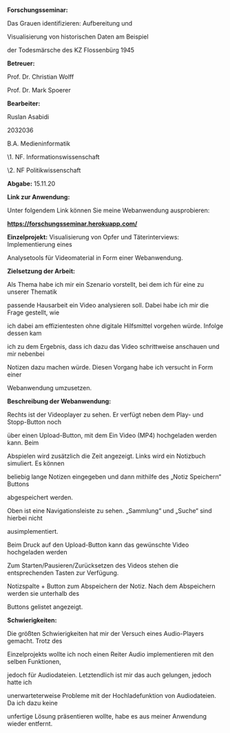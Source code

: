 ﻿

**Forschungsseminar:**

Das Grauen identifizieren: Aufbereitung und

Visualisierung von historischen Daten am Beispiel

der Todesmärsche des KZ Flossenbürg 1945

**Betreuer:**

Prof. Dr. Christian Wolff

Prof. Dr. Mark Spoerer

**Bearbeiter:**

Ruslan Asabidi

2032036

B.A. Medieninformatik

\1. NF. Informationswissenschaft

\2. NF Politikwissenschaft

**Abgabe:** 15.11.20

**Link zur Anwendung:**

Unter folgendem Link können Sie meine Webanwendung ausprobieren:

**https://forschungsseminar.herokuapp.com/**

**Einzelprojekt:** Visualisierung von Opfer und Täterinterviews: Implementierung eines

Analysetools für Videomaterial in Form einer Webanwendung.

**Zielsetzung der Arbeit:**

Als Thema habe ich mir ein Szenario vorstellt, bei dem ich für eine zu unserer Thematik

passende Hausarbeit ein Video analysieren soll. Dabei habe ich mir die Frage gestellt, wie

ich dabei am effizientesten ohne digitale Hilfsmittel vorgehen würde. Infolge dessen kam

ich zu dem Ergebnis, dass ich dazu das Video schrittweise anschauen und mir nebenbei

Notizen dazu machen würde. Diesen Vorgang habe ich versucht in Form einer

Webanwendung umzusetzen.





**Beschreibung der Webanwendung:**

Rechts ist der Videoplayer zu sehen. Er verfügt neben dem Play- und Stopp-Button noch

über einen Upload-Button, mit dem Ein Video (MP4) hochgeladen werden kann. Beim

Abspielen wird zusätzlich die Zeit angezeigt. Links wird ein Notizbuch simuliert. Es können

beliebig lange Notizen eingegeben und dann mithilfe des „Notiz Speichern“ Buttons

abgespeichert werden.

Oben ist eine Navigationsleiste zu sehen. „Sammlung“ und „Suche“ sind hierbei nicht

ausimplementiert.

Beim Druck auf den Upload-Button kann das gewünschte Video hochgeladen werden





Zum Starten/Pausieren/Zurücksetzen des Videos stehen die entsprechenden Tasten zur Verfügung.

Notizspalte + Button zum Abspeichern der Notiz. Nach dem Abspeichern werden sie unterhalb des

Buttons gelistet angezeigt.





**Schwierigkeiten:**

Die größten Schwierigkeiten hat mir der Versuch eines Audio-Players gemacht. Trotz des

Einzelprojekts wollte ich noch einen Reiter Audio implementieren mit den selben Funktionen,

jedoch für Audiodateien. Letztendlich ist mir das auch gelungen, jedoch hatte ich

unerwarteterweise Probleme mit der Hochladefunktion von Audiodateien. Da ich dazu keine

unfertige Lösung präsentieren wollte, habe es aus meiner Anwendung wieder entfernt.


